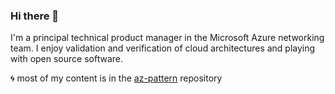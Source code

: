 ### Hi there 👋

I'm a principal technical product manager in the Microsoft Azure networking team. I enjoy validation and verification of cloud architectures and playing with open source software.

:cyclone: most of my content is in the [az-pattern](https://github.com/fabferri/az-pattern) repository

<!--
**fabferri/fabferri** is a ✨ _special_ ✨ repository because its `README.md` (this file) appears on your GitHub profile.


- 🔭 I’m currently working on ...
- 🌱 I’m currently learning ...
- 👯 I’m looking to collaborate on ...
- 🤔 I’m looking for help with ...
- 💬 Ask me about ...
- 📫 How to reach me: ...
- 😄 Pronouns: ...
- ⚡ Fun fact: ...
-->
